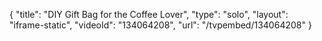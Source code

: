 {
    "title": "DIY Gift Bag for the Coffee Lover",
    "type": "solo",
    "layout": "iframe-static",
    "videoId": "134064208",
    "url": "\/tvpembed\/134064208"
}